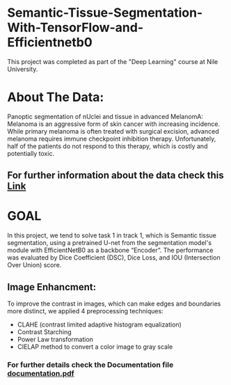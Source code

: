 # Semantic-Tissue-Segmentation-With-TensorFlow-and-Efficientnetb0
This project was completed as part of the "Deep Learning" course at Nile University.

# About The Data:
Panoptic segmentation of nUclei and tissue in advanced MelanomA:
Melanoma is an aggressive form of skin cancer with increasing incidence. While primary melanoma is often treated with surgical excision, advanced melanoma requires immune checkpoint inhibition therapy. Unfortunately, half of the patients do not respond to this therapy, which is costly and potentially toxic. 
## For further information about the data check this [Link](https://puma.grand-challenge.org)

# GOAL
In this project, we tend to solve task 1 in track 1, which is Semantic tissue segmentation, using a pretrained U-net from the segmentation model's module with EfficientNetB0 as a backbone “Encoder”. The performance was evaluated by Dice Coefficient (DSC), Dice Loss, and IOU (Intersection Over Union) score. 

## Image Enhancment:
To improve the contrast in images, which can make edges and boundaries more distinct, we applied 4 preprocessing techniques:  
* CLAHE (contrast limited adaptive histogram equalization)
* Contrast Starching
* Power Law transformation
* CIELAP method to convert a color image to gray scale

### For further details check the Documentation file [documentation.pdf](https://github.com/mervat-khaled/Semantic-Tissue-Segmentation-With-TensorFlow-and-Efficientnetb0/blob/main/documentation.pdf) 

 
